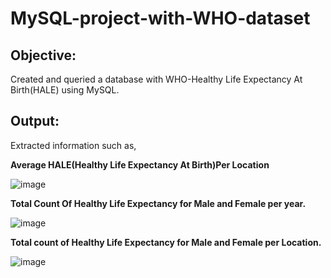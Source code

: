 # MySQL-project-with-WHO-dataset

## Objective:

Created  and queried a database with WHO-Healthy Life Expectancy At Birth(HALE) using MySQL.

## Output:

Extracted information such as, 

**Average HALE(Healthy Life Expectancy At Birth)Per Location**

![image](https://user-images.githubusercontent.com/107675917/196047693-72186b20-7459-45ab-863b-3066fa365810.png)


**Total Count Of Healthy Life Expectancy for Male and Female per year.**

![image](https://user-images.githubusercontent.com/107675917/196047820-dbb94b1c-d5be-438b-87da-80aae9a94653.png)


**Total count of Healthy Life Expectancy for Male and Female per Location.**

![image](https://user-images.githubusercontent.com/107675917/196047903-631da8f3-0d9a-4800-b65a-d925fca056c5.png)

